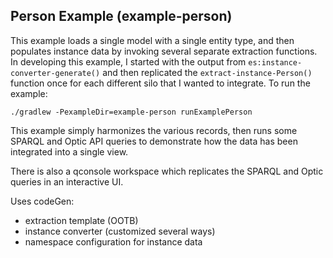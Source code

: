 Person Example (example-person)
-------------------------------

This example loads a single model with a single entity type, and then
populates instance data by invoking several separate extraction functions.  In
developing this example, I started with the output from
`es:instance-converter-generate()` and then replicated the
`extract-instance-Person()` function once for each different silo that I wanted
to integrate.  To run the example:

```
./gradlew -PexampleDir=example-person runExamplePerson
```


This example simply harmonizes the various records, then runs some SPARQL and
Optic API queries to demonstrate how the data has been integrated into a single
view.

There is also a qconsole workspace which replicates the SPARQL and Optic queries
in an interactive UI.

Uses codeGen:

* extraction template (OOTB)
* instance converter (customized several ways)
* namespace configuration for instance data


